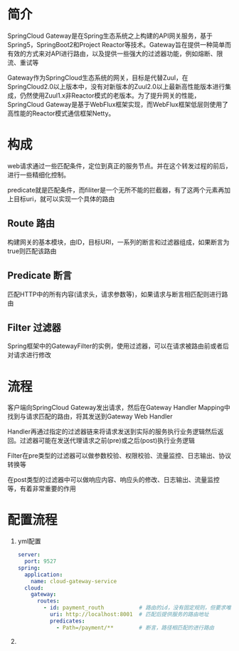 # 简介

SpringCloud Gateway是在Spring生态系统之上构建的API网关服务，基于Spring5，SpringBoot2和Project Reactor等技术。Gateway旨在提供一种简单而有效的方式来对API进行路由，以及提供一些强大的过滤器功能，例如熔断、限流、重试等

Gateway作为SpringCloud生态系统的网关，目标是代替Zuul，在SpringCloud2.0以上版本中，没有对新版本的Zuul2.0以上最新高性能版本进行集成，仍然使用Zuul1.x非Reactor模式的老版本。为了提升网关的性能，SpringCloud Gateway是基于WebFlux框架实现，而WebFlux框架低层则使用了高性能的Reactor模式通信框架Netty。

# 构成

web请求通过一些匹配条件，定位到真正的服务节点。并在这个转发过程的前后，进行一些精细化控制。

predicate就是匹配条件，而filiter是一个无所不能的拦截器，有了这两个元素再加上目标uri，就可以实现一个具体的路由

## Route 路由

构建网关的基本模块，由ID，目标URI，一系列的断言和过滤器组成，如果断言为true则匹配该路由

## Predicate 断言

匹配HTTP中的所有内容(请求头，请求参数等)，如果请求与断言相匹配则进行路由

## Filter 过滤器

Spring框架中的GatewayFilter的实例，使用过滤器，可以在请求被路由前或者后对请求进行修改

# 流程

客户端向SpringCloud Gateway发出请求，然后在Gateway Handler Mapping中找到与请求匹配的路由，将其发送到Gateway Web Handler

Handler再通过指定的过滤器链来将请求发送到实际的服务执行业务逻辑然后返回。过滤器可能在发送代理请求之前(pre)或之后(post)执行业务逻辑

Filter在pre类型的过滤器可以做参数校验、权限校验、流量监控、日志输出、协议转换等

在post类型的过滤器中可以做响应内容、响应头的修改、日志输出、流量监控等，有着非常重要的作用



# 配置流程

1. yml配置

   ```yaml
   server:
     port: 9527
   spring:
     application:
       name: cloud-gateway-service
     cloud:
       gateway:
         routes:
           - id: payment_routh           # 路由的id，没有固定规则，但要求唯一，建议配合服务名
             uri: http://localhost:8001  # 匹配后提供服务的路由地址
             predicates:
               - Path=/payment/**        # 断言，路径相匹配的进行路由
   ```

   

2. 